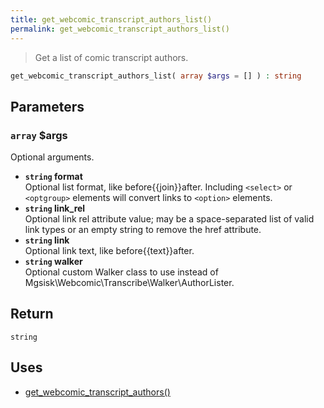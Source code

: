 ```yaml
---
title: get_webcomic_transcript_authors_list()
permalink: get_webcomic_transcript_authors_list()
---
```


> Get a list of comic transcript authors.

```php
get_webcomic_transcript_authors_list( array $args = [] ) : string
```

## Parameters

### `array` $args
Optional arguments.

- **`string` format**  
Optional list format, like before\{\{join}}after.
Including `<select>` or `<optgroup>` elements will
convert links to `<option>` elements.
- **`string` link_rel**  
Optional link rel attribute value; may be a
space-separated list of valid link types or an
empty string to remove the href attribute.
- **`string` link**  
Optional link text, like before\{\{text}}after.
- **`string` walker**  
Optional custom Walker class to use instead of
Mgsisk\Webcomic\Transcribe\Walker\AuthorLister.

## Return

`string`

## Uses
- [get_webcomic_transcript_authors()](get_webcomic_transcript_authors())

